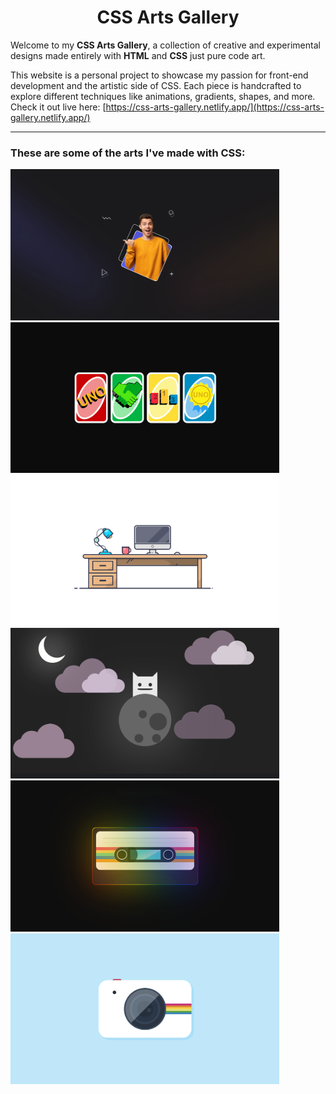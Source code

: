 <h1 align=center>CSS Arts Gallery</h1>

Welcome to my **CSS Arts Gallery**, a collection of creative and experimental designs made entirely with **HTML** and **CSS** just pure code art.

This website is a personal project to showcase my passion for front-end development and the artistic side of CSS. Each piece is handcrafted to explore different techniques like animations, gradients, shapes, and more.
Check it out live here: [https://css-arts-gallery.netlify.app/](https://css-arts-gallery.netlify.app/)

---

### These are some of the arts I've made with CSS:

<div>
  <img src="./public/css-arts/tricky-frame.png" width="430"/>
  <img src="./public/css-arts/uno-cards.png" width="430"/>
</div>

<div>
  <img src="./public/css-arts/desktop.png" width="430"/>
  <img src="./public/css-arts/space-cat.png" width="430"/>
</div>

<div>
  <img src="./public/css-arts/audio-cassette.png" width="430"/>
  <img src="./public/css-arts/camera.png" width="430"/>
</div>
